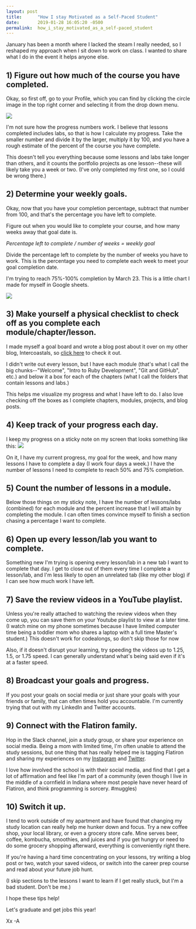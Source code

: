 ```yaml
---
layout: post
title:      "How I stay Motivated as a Self-Paced Student"
date:       2019-01-28 16:05:20 -0500
permalink:  how_i_stay_motivated_as_a_self-paced_student
---
```



January has been a month where I lacked the steam I really needed, so I reshaped my approach when I sit down to work on class. I wanted to share what I do in the event it helps anyone else. 


## 1) Figure out how much of the course you have completed.
Okay, so first off, go to your Profile, which you can find by clicking the circle image in the top right corner and selecting it from the drop down menu. 

![](https://i.imgur.com/VEn4rUO.png)

I'm not sure how the progress numbers work. I believe that lessons completed includes labs, so that is how I calculate my progress. Take the smaller number and divide it by the larger, multiply it by 100, and you have a rough estimate of the percent of the course you have complete.

This doesn't tell you everything because some lessons and labs take longer than others, and it counts the portfolio projects as one lesson--these will likely take you a week or two. (I've only completed my first one, so I could be wrong there.)


## 2) Determine your weekly goals.
Okay, now that you have your completion percentage, subtract that number from 100, and that's the percentage you have left to complete. 

Figure out when you would like to complete your course, and how many weeks away that goal date is.

*Percentage left to complete / number of weeks = weekly goal*

Divide the percentage left to complete by the number of weeks you have to work. This is the percentage you need to complete each week to meet your goal completion date. 

I'm trying to reach 75%-100% completion by March 23. This is a little chart I made for myself in Google sheets. 

![](https://i.imgur.com/TUkbN2t.png)

## 3) Make yourself a physical checklist to check off as you complete each module/chapter/lesson.
I made myself a goal board and wrote a blog post about it over on my other blog, Intercoastals, so [click here](https://theintercoastals.com/blog/2019/1/4/making-a-goal-board-youll-actually-use) to check it out. 

I didn't write out every lesson, but I have each module (that's what I call the big chunks--"Welcome", "Intro to Ruby Development", "Git and GitHub", etc.) and below it a box for each of the chapters (what I call the folders that contain lessons and labs.)

This helps me visualize my progress and what I have left to do. I also love checking off the boxes as I complete chapters, modules, projects, and blog posts. 

## 4) Keep track of your progress each day.
I keep my progress on a sticky note on my screen that looks something like this:
![](https://i.imgur.com/bGUtWH3.png)

On it, I have my current progress, my goal for the week, and how many lessons I have to complete a day (I work four days a week.) I have the number of lessons I need to complete to reach 50% and 75% completion.

## 5) Count the number of lessons in a module. 
Below those things on my sticky note, I have the number of lessons/labs (combined) for each module and the percent increase that I will attain by completing the module. I can often times convince myself to finish a section chasing a percentage I want to complete.

## 6) Open up every lesson/lab you want to complete.
Something new I'm trying is opening every lesson/lab in a new tab I want to complete that day. I get to close out of them every time I complete a lesson/lab, and I'm less likely to open an unrelated tab (like my other blog) if I can see how much work I have left. 

## 7) Save the review videos in a YouTube playlist.
Unless you're really attached to watching the review videos when they come up, you can save them on your Youtube playlist to view at a later time. (I watch mine on my phone sometimes because I have limited computer time being a toddler mom who shares a laptop with a full time Master's student.) This doesn't work for codealongs, so don't skip those for now

Also, if it doesn't disrupt your learning, try speeding the videos up to 1.25, 1.5, or 1.75 speed. I can generally understand what's being said even if it's at a faster speed.

## 8) Broadcast your goals and progress.
If you post your goals on social media or just share your goals with your friends or family, that can often times hold you accountable. I'm currently trying that out with my LinkedIn and Twitter accounts. 

## 9) Connect with the Flatiron family. 
Hop in the Slack channel, join a study group, or share your experience on social media. Being a mom with limited time, I'm often unable to attend the study sessions, but one thing that has really helped me is tagging Flatiron and sharing my experiences on my [Instagram](http://instagram.com/intercoastals)  and [Twitter](https://twitter.com/). 

I love how involved the school is with their social media, and find that I get a lot of affirmation and feel like I'm part of a community (even though I live in the middle of a cornfield in Indiana where most people have never heard of Flatiron, and think programming is sorcery. #muggles)

## 10) Switch it up. 
I tend to work outside of my apartment and have found that changing my study location can really help me hunker down and focus. Try a new coffee shop, your local library, or even a grocery store cafe. Mine serves beer, coffee, kombucha, smoothies, and juices and if you get hungry or need to do some grocery shopping afterward, everything is conveniently right there. 

If you're having a hard time concentrating on your lessons, try writing a blog post or two, watch your saved videos, or switch into the career prep course and read about your future job hunt. 

(I skip sections to the lessons I want to learn if I get really stuck, but I'm a bad student. Don't be me.)

I hope these tips help! 

Let's graduate and get jobs this year!

Xx
-A

